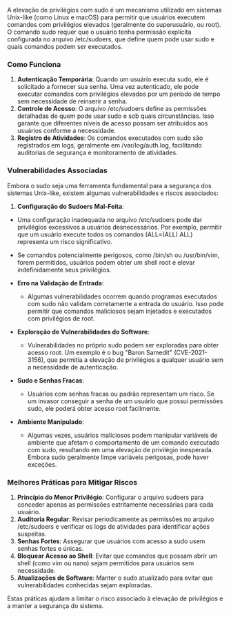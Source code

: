 A elevação de privilégios com sudo é um mecanismo utilizado em sistemas Unix-like (como Linux e macOS) para permitir que usuários executem comandos com privilégios elevados (geralmente do superusuário, ou root). O comando sudo requer que o usuário tenha permissão explícita configurada no arquivo /etc/sudoers, que define quem pode usar sudo e quais comandos podem ser executados.

### Como Funciona

1. **Autenticação Temporária**: Quando um usuário executa sudo, ele é solicitado a fornecer sua senha. Uma vez autenticado, ele pode executar comandos com privilégios elevados por um período de tempo sem necessidade de reinserir a senha.
2. **Controle de Acesso**: O arquivo /etc/sudoers define as permissões detalhadas de quem pode usar sudo e sob quais circunstâncias. Isso garante que diferentes níveis de acesso possam ser atribuídos aos usuários conforme a necessidade.
3. **Registro de Atividades**: Os comandos executados com sudo são registrados em logs, geralmente em /var/log/auth.log, facilitando auditorias de segurança e monitoramento de atividades.

### Vulnerabilidades Associadas

Embora o sudo seja uma ferramenta fundamental para a segurança dos sistemas Unix-like, existem algumas vulnerabilidades e riscos associados:

1. **Configuração do Sudoers Mal-Feita**:
  - Uma configuração inadequada no arquivo /etc/sudoers pode dar privilégios excessivos a usuários desnecessários. Por exemplo, permitir que um usuário execute todos os comandos (ALL=(ALL) ALL) representa um risco significativo.
  - Se comandos potencialmente perigosos, como /bin/sh ou /usr/bin/vim, forem permitidos, usuários podem obter um shell root e elevar indefinidamente seus privilégios.

- **Erro na Validação de Entrada**:
  - Algumas vulnerabilidades ocorrem quando programas executados com sudo não validam corretamente a entrada do usuário. Isso pode permitir que comandos maliciosos sejam injetados e executados com privilégios de root.

- **Exploração de Vulnerabilidades do Software**:
  - Vulnerabilidades no próprio sudo podem ser exploradas para obter acesso root. Um exemplo é o bug "Baron Samedit" (CVE-2021-3156), que permitia a elevação de privilégios a qualquer usuário sem a necessidade de autenticação.

- **Sudo e Senhas Fracas**:
  - Usuários com senhas fracas ou padrão representam um risco. Se um invasor conseguir a senha de um usuário que possui permissões sudo, ele poderá obter acesso root facilmente.

- **Ambiente Manipulado**:
  - Algumas vezes, usuários maliciosos podem manipular variáveis de ambiente que afetam o comportamento de um comando executado com sudo, resultando em uma elevação de privilégio inesperada. Embora sudo geralmente limpe variáveis perigosas, pode haver exceções.


### Melhores Práticas para Mitigar Riscos

1. **Princípio do Menor Privilégio**: Configurar o arquivo sudoers para conceder apenas as permissões estritamente necessárias para cada usuário.
2. **Auditoria Regular**: Revisar periodicamente as permissões no arquivo /etc/sudoers e verificar os logs de atividades para identificar ações suspeitas.
3. **Senhas Fortes**: Assegurar que usuários com acesso a sudo usem senhas fortes e únicas.
4. **Bloquear Acesso ao Shell**: Evitar que comandos que possam abrir um shell (como vim ou nano) sejam permitidos para usuários sem necessidade.
5. **Atualizações de Software**: Manter o sudo atualizado para evitar que vulnerabilidades conhecidas sejam exploradas.

Estas práticas ajudam a limitar o risco associado à elevação de privilégios e a manter a segurança do sistema.

